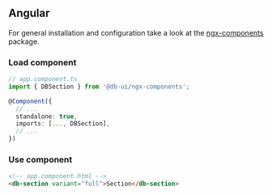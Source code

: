 <!--
SPDX-FileCopyrightText: 2025 DB Systel GmbH

SPDX-License-Identifier: Apache-2.0
-->

## Angular

For general installation and configuration take a look at the [ngx-components](https://www.npmjs.com/package/@db-ui/ngx-components) package.

### Load component

```ts app.component.ts
// app.component.ts
import { DBSection } from '@db-ui/ngx-components';

@Component({
  // ...
  standalone: true,
  imports: [..., DBSection],
  // ...
})
```

### Use component

```html app.component.html
<!-- app.component.html -->
<db-section variant="full">Section</db-section>
```
